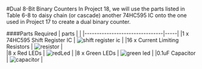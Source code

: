 #Dual 8-Bit Binary Counters
In Project 18, we will use the parts listed in Table 6-8 to daisy chain (or cascade) another 74HC595 IC onto the one used in Project 17 to create a dual binary counter.

####Parts Required
| parts                          |     |
|--------------------------------|-----|
|1 x 74HC595 Shift Register IC	 | ![shift register ic](https://cloud.githubusercontent.com/assets/3673943/3596920/c4322616-0ccb-11e4-90b0-1e03290ad4db.jpg) |
|16 x Current Limiting Resistors | ![resistor](https://cloud.githubusercontent.com/assets/3673943/3584986/ebd6ee14-0c20-11e4-9095-93822c64d14a.jpg) |         
|8 x Red LEDs	                   | ![redLed](https://cloud.githubusercontent.com/assets/3673943/3584985/ebd67d26-0c20-11e4-8372-295e58ab7e80.jpg) |
|8 x Green LEDs	                 | ![green led](https://cloud.githubusercontent.com/assets/3673943/3585742/7f60e948-0c29-11e4-95fd-611c5bb211bd.jpg) |
|0.1uF Capacitor                 | ![capacitor](https://cloud.githubusercontent.com/assets/3673943/3596678/4d280610-0cc8-11e4-9ac2-dcca865c67bf.jpg) |
